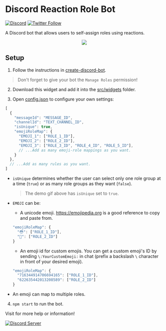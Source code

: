 # Discord Reaction Role Bot

[![Discord](https://discordapp.com/api/guilds/258167954913361930/embed.png)](https://discord.gg/WjEFnzC) [![Twitter Follow](https://img.shields.io/twitter/follow/peterthehan.svg?style=social)](https://twitter.com/peterthehan)

A Discord bot that allows users to self-assign roles using reactions.

<div align="center">
  <img src="https://raw.githubusercontent.com/peterthehan/assets/master/repositories/discord-reaction-role-bot/reactionRole.gif" />
</div>

## Setup

1. Follow the instructions in [create-discord-bot](https://github.com/peterthehan/create-discord-bot).

> Don't forget to give your bot the `Manage Roles` permission!

2. Download this widget and add it into the [src/widgets](https://github.com/peterthehan/create-discord-bot/tree/master/app/src/widgets) folder.

3. Open [config.json](https://github.com/peterthehan/discord-reaction-role-bot/blob/master/config.json) to configure your own settings:

```js
[
  {
    "messageId": "MESSAGE_ID",
    "channelId": "TEXT_CHANNEL_ID",
    "isUnique": true,
    "emojiRoleMap": {
      "EMOJI_1": ["ROLE_1_ID"],
      "EMOJI_2": ["ROLE_2_ID"],
      "EMOJI_3": ["ROLE_3_ID", "ROLE_4_ID", "ROLE_5_ID"],
      // ...Add as many emoji-role mappings as you want.
    }
  },
  // ...Add as many rules as you want.
]
```

- `isUnique` determines whether the user can select only one role group at a time (`true`) or as many role groups as they want (`false`).

  > The demo gif above has `isUnique` set to `true`.

- `EMOJI` can be:

  - A unicode emoji. https://emojipedia.org is a good reference to copy and paste from.

  ```js
  "emojiRoleMap": {
    "😳": ["ROLE_1_ID"],
    "🥺": ["ROLE_2_ID"]
  }
  ```

  - An emoji id for custom emojis. You can get a custom emoji's ID by sending `\:YourCustomEmoji:` in chat (prefix a backslash `\` character in front of your desired emoji).

  ```js
  "emojiRoleMap": {
    "716344914706694165": ["ROLE_1_ID"],
    "622635442013208589": ["ROLE_2_ID"]
  }
  ```

- An emoji can map to multiple roles.

4. `npm start` to run the bot.

Visit for more help or information!

<a href="https://discord.gg/WjEFnzC">
  <img src="https://discordapp.com/api/guilds/258167954913361930/embed.png?style=banner2" title="Discord Server"/>
</a>

